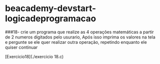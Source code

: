 # beacademy-devstart-logicadeprogramacao

###18- crie um programa que realize as 4 operações matemáticas a partir de 2 numeros digitados pelo usurario, Após isso imprima os valores na tela e pergunte se ele quer realizar outra operação, repetindo enquanto ele quiser continuar

[Exercicio18](./exercicio 18.c)